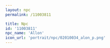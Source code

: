 ```yaml
---
layout: npc
permalink: /11003811

title: Npc
id: '11003811'
npc_name: 'Allon'
icon_url: 'portrait/npc/02010034_alon_p.png'
---
```

